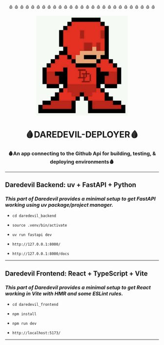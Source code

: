 <div display="flex">
  <p align="center" flex="1">🩸 🩸 🩸 🩸 🩸 🩸 🩸 🩸 🩸 🩸 🩸 🩸 🩸 🩸 🩸 🩸 🩸 🩸 🩸 🩸 🩸 🩸 🩸 🩸 🩸 🩸 🩸 </p>
</div>
<p align="center" flex="1">
  <a href="https://github.com/the-woodford-den/daredevil-deployer">
    <img src="https://raw.githubusercontent.com/the-woodford-den/daredevil-deployer/main/daredevil_frontend/src/assets/dd-pixel.png?raw=true" alt="Pixel Daredevil" width="300" />
  </a>
</p>

<h1 align="center">🩸DAREDEVIL-DEPLOYER🩸</h1>
<h3 align="center">🩸An app connecting to the Github Api for building, testing, & deploying environments🩸</h3>

<p align="center">

---

## **Daredevil Backend: uv + FastAPI + Python**
### *This part of Daredevil provides a minimal setup to get FastAPI working using uv package/project manager.*

 - ```cd daredevil_backend```
 - ```source .venv/bin/activate```
 - ```uv run fastapi dev```

 - ```http://127.0.0.1:8000/```
 - ```http://127.0.0.1:8000/docs```

---

## **Daredevil Frontend: React + TypeScript + Vite**
### *This part of Daredevil provides a minimal setup to get React working in Vite with HMR and some ESLint rules.*

 - ```cd daredevil_frontend```
 - ```npm install```
 - ```npm run dev```

 - ```http://localhost:5173/```

---

</p>


